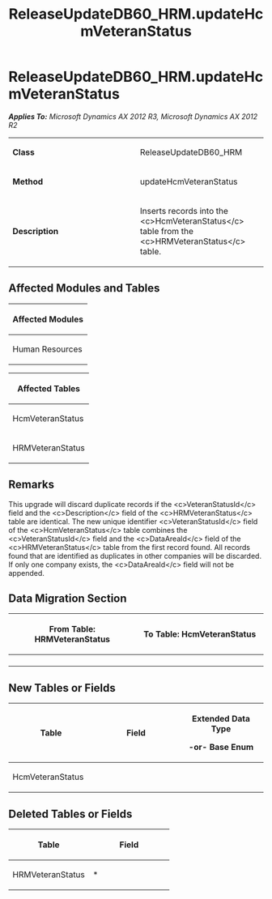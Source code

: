 ﻿---
title: ReleaseUpdateDB60_HRM.updateHcmVeteranStatus
TOCTitle: ReleaseUpdateDB60_HRM.updateHcmVeteranStatus
ms:assetid: 3c7e11f8-b54e-c4f6-4212-8e1bd73bd38d
ms:mtpsurl: https://msdn.microsoft.com/en-us/library/JJ685302(v=AX.60)
ms:contentKeyID: 49707755
ms.date: 05/18/2015
mtps_version: v=AX.60
---

# ReleaseUpdateDB60\_HRM.updateHcmVeteranStatus 


_**Applies To:** Microsoft Dynamics AX 2012 R3, Microsoft Dynamics AX 2012 R2_

<table>
<colgroup>
<col style="width: 50%" />
<col style="width: 50%" />
</colgroup>
<tbody>
<tr class="odd">
<td><p><strong>Class</strong></p></td>
<td><p>ReleaseUpdateDB60_HRM</p></td>
</tr>
<tr class="even">
<td><p><strong>Method</strong></p></td>
<td><p>updateHcmVeteranStatus</p></td>
</tr>
<tr class="odd">
<td><p><strong>Description</strong></p></td>
<td><p>Inserts records into the &lt;c&gt;HcmVeteranStatus&lt;/c&gt; table from the &lt;c&gt;HRMVeteranStatus&lt;/c&gt; table.</p></td>
</tr>
</tbody>
</table>


## Affected Modules and Tables

<table>
<colgroup>
<col style="width: 100%" />
</colgroup>
<thead>
<tr class="header">
<th><p>Affected Modules</p></th>
</tr>
</thead>
<tbody>
<tr class="odd">
<td><p>Human Resources</p></td>
</tr>
</tbody>
</table>


<table>
<colgroup>
<col style="width: 100%" />
</colgroup>
<thead>
<tr class="header">
<th><p>Affected Tables</p></th>
</tr>
</thead>
<tbody>
<tr class="odd">
<td><p>HcmVeteranStatus</p></td>
</tr>
<tr class="even">
<td><p>HRMVeteranStatus</p></td>
</tr>
</tbody>
</table>


## Remarks

This upgrade will discard duplicate records if the \<c\>VeteranStatusId\</c\> field and the \<c\>Description\</c\> field of the \<c\>HRMVeteranStatus\</c\> table are identical. The new unique identifier \<c\>VeteranStatusId\</c\> field of the \<c\>HcmVeteranStatus\</c\> table combines the \<c\>VeteranStatusId\</c\> field and the \<c\>DataAreaId\</c\> field of the \<c\>HRMVeteranStatus\</c\> table from the first record found. All records found that are identified as duplicates in other companies will be discarded. If only one company exists, the \<c\>DataAreaId\</c\> field will not be appended.

## Data Migration Section

<table>
<colgroup>
<col style="width: 50%" />
<col style="width: 50%" />
</colgroup>
<thead>
<tr class="header">
<th><p>From Table: HRMVeteranStatus</p></th>
<th><p>To Table: HcmVeteranStatus</p></th>
</tr>
</thead>
<tbody>
<tr class="odd">
<td><p></p></td>
<td><p></p></td>
</tr>
</tbody>
</table>


## New Tables or Fields

<table>
<colgroup>
<col style="width: 33%" />
<col style="width: 33%" />
<col style="width: 33%" />
</colgroup>
<thead>
<tr class="header">
<th><p>Table</p></th>
<th><p>Field</p></th>
<th><p>Extended Data Type</p>
<p>-or- Base Enum</p></th>
</tr>
</thead>
<tbody>
<tr class="odd">
<td><p>HcmVeteranStatus</p></td>
<td><p></p></td>
<td><p></p></td>
</tr>
</tbody>
</table>


## Deleted Tables or Fields

<table>
<colgroup>
<col style="width: 50%" />
<col style="width: 50%" />
</colgroup>
<thead>
<tr class="header">
<th><p>Table</p></th>
<th><p>Field</p></th>
</tr>
</thead>
<tbody>
<tr class="odd">
<td><p>HRMVeteranStatus</p></td>
<td><p>*</p></td>
</tr>
</tbody>
</table>

  



